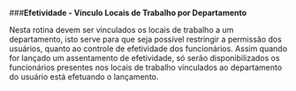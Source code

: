 ###**Efetividade - Vínculo Locais de Trabalho por Departamento**

Nesta rotina devem ser vinculados os locais de trabalho a um departamento, isto serve para que seja possível restringir a permissão dos usuários, quanto ao controle de efetividade dos funcionários.
Assim quando for lançado um assentamento de efetividade, só serão disponibilizados os funcionários presentes nos locais de trabalho vinculados ao departamento do usuário está efetuando o lançamento.
